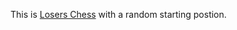 This is [Losers Chess](https://liantichess.herokuapp.com/variants/losers) with a random starting postion.
